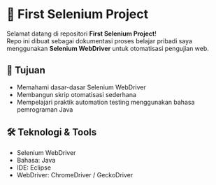 # 📘 First Selenium Project

Selamat datang di repositori **First Selenium Project**!  
Repo ini dibuat sebagai dokumentasi proses belajar pribadi saya menggunakan **Selenium WebDriver** untuk otomatisasi pengujian web.

## 🚀 Tujuan
- Memahami dasar-dasar Selenium WebDriver
- Membangun skrip otomatisasi sederhana
- Mempelajari praktik automation testing menggunakan bahasa pemrograman Java

## 🛠️ Teknologi & Tools
- Selenium WebDriver
- Bahasa: Java
- IDE: Eclipse
- WebDriver: ChromeDriver / GeckoDriver
